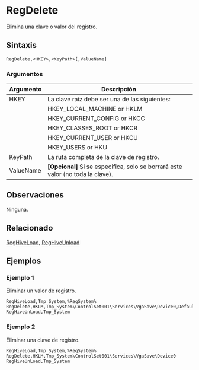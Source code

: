 # RegDelete

Elimina una clave o valor del registro.

## Sintaxis

```pebakery
RegDelete,<HKEY>,<KeyPath>[,ValueName]
```

### Argumentos

| Argumento | Descripción |
| --- | --- |
| HKEY | La clave raíz debe ser una de las siguientes: |
|| HKEY_LOCAL_MACHINE or HKLM |
|| HKEY_CURRENT_CONFIG or HKCC |
|| HKEY_CLASSES_ROOT or HKCR |
|| HKEY_CURRENT_USER or HKCU |
|| HKEY_USERS or HKU |
| KeyPath | La ruta completa de la clave de registro. |
| ValueName | **[Opcional]** Si se especifica, solo se borrará este valor (no toda la clave). |

## Observaciones

Ninguna.

## Relacionado

[RegHiveLoad](./RegHiveLoad.md), [RegHiveUnload](./RegHiveUnload.md)

## Ejemplos

### Ejemplo 1

Eliminar un valor de registro.

```pebakery
RegHiveLoad,Tmp_System,%RegSystem%
RegDelete,HKLM,Tmp_System\ControlSet001\Services\VgaSave\Device0,DefaultSettings.XResolution
RegHiveUnLoad,Tmp_System
```

### Ejemplo 2

Eliminar una clave de registro.

```pebakery
RegHiveLoad,Tmp_System,%RegSystem%
RegDelete,HKLM,Tmp_System\ControlSet001\Services\VgaSave\Device0
RegHiveUnLoad,Tmp_System
```
